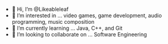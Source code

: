 - 👋 Hi, I’m @Likeableleaf
- 👀 I’m interested in ... video games, game development, audio programming, music composition
- 🌱 I’m currently learning ... Java, C++, and Git
- 💞️ I’m looking to collaborate on ... Software Engineering

<!---
Likeableleaf/Likeableleaf is a ✨ special ✨ repository because its `README.md` (this file) appears on your GitHub profile.
You can click the Preview link to take a look at your changes.
--->
